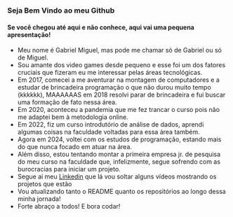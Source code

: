 <h3>Seja Bem Vindo ao meu Github</h3>
<h4>Se você chegou até aqui e não conhece, aqui vai uma pequena apresentação!</h4>

- Meu nome é Gabriel Miguel, mas pode me chamar só de Gabriel ou só de Miguel.
- Sou amante dos video games desde pequeno e esse foi um dos fatores cruciais que fizeram eu me interessar pelas áreas tecnológicas.
- Em 2017, comecei a me aventurar na montagem de computadores e a estudar de brincadeira programação o que não durou muito tempo (kkkkkk), MAAAAAAS em 2018 resolvi parar de brincadeira e fui buscar uma formação de fato nessa área.
- Em 2020, aconteceu a pandemia que me fez trancar o curso pois não me adaptei bem à metodologia online.
- Em 2022, fiz um curso introdutório de análise de dados, aprendi algumas coisas na faculdade voltadas para essa área também.
- Agora em 2024, voltei com os estudos de programação, estando mais do que nunca focado em atuar na área.
- Além disso, estou tentando montar a primeira empresa jr. de pesquisa do meu curso na faculdade que, infelizmente, segue sofrendo com as burocracias para iniciar um projeto.
- Segue ai meu <a href="https://www.linkedin.com/in/gabriel-miguel-97320b184/">Linkedin</a> que lá vou soltar alguns vídeos mostrando os projetos que estão 
- Vou atualizando tanto o README quanto os repositórios ao longo dessa minha jornada!
- Forte abraço a todos! E bora codar!
